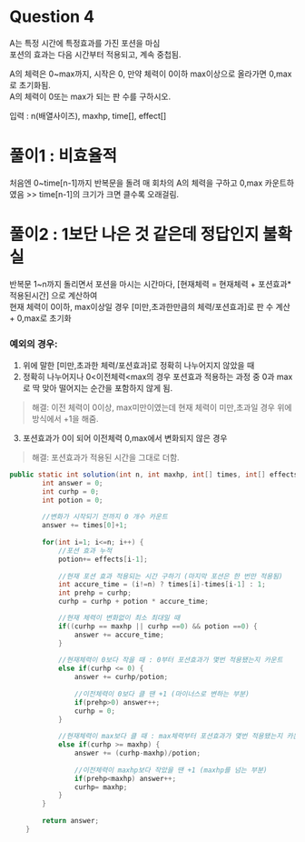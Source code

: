 # Question 4

A는 특정 시간에 특정효과를 가진 포션을 마심  
포션의 효과는 다음 시간부터 적용되고, 계속 중첩됨.

A의 체력은 0~max까지, 시작은 0, 만약 체력이 0이하 max이상으로 올라가면 0,max로 초기화됨.  
A의 체력이 0또는 max가 되는 판 수를 구하시오.

입력 : n(배열사이즈), maxhp, time[], effect[]

# 풀이1 : 비효율적
처음엔 0~time[n-1]까지 반복문을 돌려 매 회차의 A의 체력을 구하고
0,max 카운트하였음 >> time[n-1]의 크기가 크면 클수록 오래걸림.

# 풀이2 : 1보단 나은 것 같은데 정답인지 불확실
반복문 1~n까지 돌리면서
포션을 마시는 시간마다, [현재체력 = 현재체력 + 포션효과*적용된시간] 으로 계산하여  
현재 체력이 0이하, max이상일 경우 [미만,초과한만큼의 체력/포션효과]로 판 수 계산 + 0,max로 초기화

### 예외의 경우: 
1) 위에 말한 [미만,초과한 체력/포션효과]로 정확히 나누어지지 않았을 때
2) 정확히 나누어지나 0<이전체력<max의 경우 포션효과 적용하는 과정 중 0과 max로 딱 맞아 떨어지는 순간을 포함하지 않게 됨.

> 해결: 이전 체력이 0이상, max미만이였는데 현재 체력이 미만,초과일 경우 위에 방식에서 +1을 해줌.

3) 포션효과가 0이 되어 이전체력 0,max에서 변화되지 않은 경우
> 해결: 포션효과가 적용된 시간을 그대로 더함.


```java
public static int solution(int n, int maxhp, int[] times, int[] effects) {
        int answer = 0;
        int curhp = 0;
        int potion = 0;
        
        //변화가 시작되기 전까지 0 개수 카운트
        answer += times[0]+1;
        
        for(int i=1; i<=n; i++) {
        	//포션 효과 누적
        	potion+= effects[i-1]; 
        	
        	//현재 포션 효과 적용되는 시간 구하기 (마지막 포션은 한 번만 적용됨)
        	int accure_time = (i!=n) ? times[i]-times[i-1] : 1;
        	int prehp = curhp;
        	curhp = curhp + potion * accure_time;

        	//현재 체력이 변화없이 최소 최대일 때
        	if((curhp == maxhp || curhp ==0) && potion ==0) {
        		answer += accure_time;
        	}
        	
        	//현재체력이 0보다 작을 때 : 0부터 포션효과가 몇번 적용됐는지 카운트
        	else if(curhp <= 0) {
        		answer += curhp/potion;
        		
        		//이전체력이 0보다 클 땐 +1 (마이너스로 변하는 부분)
        		if(prehp>0) answer++; 
            	curhp = 0;			
        	}
        	
        	//현재체력이 max보다 클 때 : max체력부터 포션효과가 몇번 적용됐는지 카운트
        	else if(curhp >= maxhp) {
        		answer += (curhp-maxhp)/potion;
        		
        		//이전체력이 maxhp보다 작았을 땐 +1 (maxhp를 넘는 부분)
        		if(prehp<maxhp) answer++; 
            	curhp= maxhp;
        	}		
        }
        
        return answer;
    }
```



